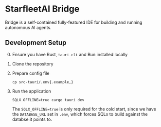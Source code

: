 # StarfleetAI Bridge

Bridge is a self-contained fully-featured IDE for building and running autonomous AI agents.

## Development Setup

0. Ensure you have Rust, `tauri-cli` and Bun installed locally
1. Clone the repository
2. Prepare config file
   
   ```shell
   cp src-tauri/.env{.example,}
   ```

3. Run the application

   ```shell
   SQLX_OFFLINE=true cargo tauri dev
   ```

   The `SQLX_OFFLINE=true` is only required for the cold start, since we have the `DATABASE_URL` set in `.env`, which forces SQLx to build against the databse it points to.
